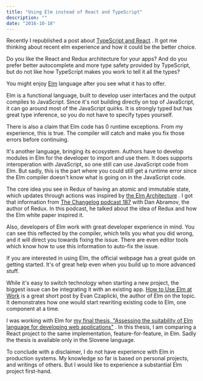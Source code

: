 ```yaml
---
title: "Using Elm instead of React and TypeScript"
description: ""
date: "2016-10-18"
---
```


Recently I republished a post about [TypeScript and React](https://medium.com/out-of-memory/typescript-with-react-and-jsx-2749eac50bfa#.dsm4a48sp) . It got me thinking about recent elm experience and how it could be the better choice.

Do you like the React and Redux architecture for your apps? And do you prefer better autocomplete and more type safety provided by TypeScript, but do not like how TypeScript makes you work to tell it all the types?

You might enjoy [Elm](http://elm-lang.org/) language after you see what it has to offer.

Elm is a functional language, built to develop user interfaces and the output compiles to JavaScript. Since it's not building directly on top of JavaScript, it can go around most of the JavaScript quirks. It is strongly typed but has great type inference, so you do not have to specify types yourself.

There is also a claim that Elm code has 0 runtime exceptions. From my experience, this is true. The compiler will catch and make you fix those errors before continuing.

It's another language, bringing its ecosystem. Authors have to develop modules in Elm for the developer to import and use them. It does supports interoperation with JavaScript, so one still can use JavaScript code from Elm. But sadly, this is the part where you could still get a runtime error since the Elm compiler doesn't know what is going on in the JavaScript code.

The core idea you see in Redux of having an atomic and immutable state, which updates through actions was inspired by [the Elm Architecture](https://guide.elm-lang.org/architecture/) . I got that information from [The Changelog podcast 187](https://changelog.com/podcast/187) with Dan Abramov, the author of Redux. In this podcast, he talked about the idea of Redux and how the Elm white paper inspired it.

Also, developers of Elm work with great developer experience in mind. You can see this reflected by the compiler, which tells you what you did wrong, and it will direct you towards fixing the issue. There are even editor tools which know how to use this information to auto-fix the issue.

If you are interested in using Elm, the official webpage has a great guide on getting started. It's of great help even when you build up to more advanced stuff.

While it's easy to switch technology when starting a new project, the biggest issue can be integrating it with an existing app. [How to Use Elm at Work](http://elm-lang.org/blog/how-to-use-elm-at-work) is a great short post by Evan Czaplicki, the author of Elm on the topic. It demonstrates how one would start rewriting existing code to Elm, one component at a time.

I was working with Elm for [my final thesis, "Assessing the suitability of Elm language for developing web applications"](http://eprints.fri.uni-lj.si/4111/) . In this thesis, I am comparing a React project to the same implementation, feature-for-feature, in Elm. Sadly the thesis is available only in the Slovene language.

To conclude with a disclaimer, I do not have experience with Elm in production systems. My knowledge so far is based on personal projects, and writings of others. But I would like to experience a substantial Elm project first-hand.
